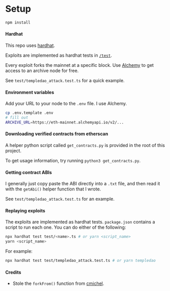 # Setup

```bash
npm install
```

#### Hardhat

This repo uses [hardhat](https://hardhat.org/).

Exploits are implemented as hardhat tests in [`/test`](./test).

Every exploit forks the mainnet at a specific block. Use [Alchemy](https://alchemyapi.io/) to get access to an archive node for free.

See `test/templedao_attack.test.ts` for a quick example.

#### Environment variables

Add your URL to your node to the `.env` file. I use Alchemy.

```bash
cp .env.template .env
# fill out
ARCHIVE_URL=https://eth-mainnet.alchemyapi.io/v2/...
```

#### Downloading verified contracts from etherscan

A helper python script called `get_contracts.py` is provided in the root of this project.

To get usage information, try running `python3 get_contracts.py`.

#### Getting contract ABIs

I generally just copy paste the ABI directly into a `.txt` file, and then read it with the `getAbi()` helper function that I wrote.

See `test/templedao_attack.test.ts` for an example.

#### Replaying exploits

The exploits are implemented as hardhat tests. `package.json` contains a script to run each one. You can do either of the following:

```bash
npx hardhat test test/<name>.ts # or yarn <script_name>
yarn <script_name>
```

For example:

```bash
npx hardhat test test/templedao_attack.test.ts # or yarn templedao
```

#### Credits

- Stole the `forkFrom()` function from [cmichel](https://cmichel.io/).